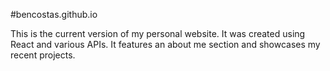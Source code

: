 #bencostas.github.io

This is the current version of my personal website. It was created using React and various APIs. It features an about me section and showcases my recent projects.
